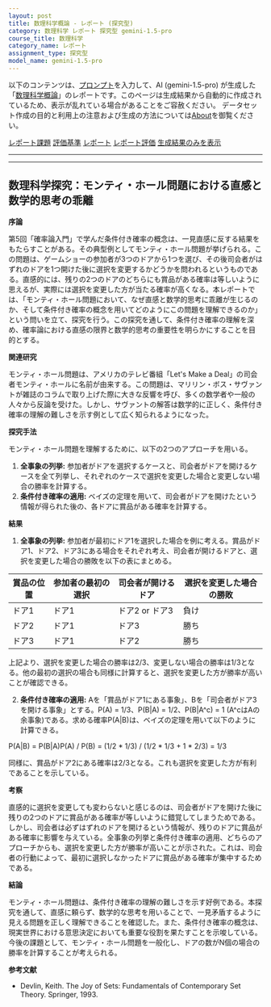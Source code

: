 ```yaml
---
layout: post
title: 数理科学概論 - レポート (探究型)
category: 数理科学 レポート 探究型 gemini-1.5-pro
course_title: 数理科学
category_name: レポート
assignment_type: 探究型
model_name: gemini-1.5-pro
---
```


以下のコンテンツは、[プロンプト](https://github.com/takedatoshiyuki/synthetic_assignments/tree/main/generated/数理科学/gemini-1.5-pro/prompt_レポート-探究型.md)を入力して、AI (gemini-1.5-pro) が生成した「[数理科学概論](/contents/数理科学/)」のレポートです。このページは生成結果から自動的に作成されているため、表示が乱れている場合があることをご容赦ください。
データセット作成の目的と利用上の注意および生成の方法については[About](/About)を御覧ください。

[レポート課題](../レポート課題-探究型)
[評価基準](../評価基準-探究型)
[レポート](../レポート-探究型)
[レポート評価](../レポート評価-探究型)
[生成結果のみを表示](https://github.com/takedatoshiyuki/synthetic_assignments/tree/main/generated/数理科学/gemini-1.5-pro/レポート-探究型.md)
  

***
***
  
## 数理科学探究：モンティ・ホール問題における直感と数学的思考の乖離

**序論**

第5回「確率論入門」で学んだ条件付き確率の概念は、一見直感に反する結果をもたらすことがある。その典型例としてモンティ・ホール問題が挙げられる。この問題は、ゲームショーの参加者が3つのドアから1つを選び、その後司会者がはずれのドアを1つ開けた後に選択を変更するかどうかを問われるというものである。直感的には、残りの2つのドアのどちらにも賞品がある確率は等しいように思えるが、実際には選択を変更した方が当たる確率が高くなる。本レポートでは、「モンティ・ホール問題において、なぜ直感と数学的思考に乖離が生じるのか、そして条件付き確率の概念を用いてどのようにこの問題を理解できるのか」という問いを立て、探究を行う。この探究を通して、条件付き確率の理解を深め、確率論における直感の限界と数学的思考の重要性を明らかにすることを目的とする。

**関連研究**

モンティ・ホール問題は、アメリカのテレビ番組「Let's Make a Deal」の司会者モンティ・ホールに名前が由来する。この問題は、マリリン・ボス・サヴァントが雑誌のコラムで取り上げた際に大きな反響を呼び、多くの数学者や一般の人々から反論を受けた。しかし、サヴァントの解答は数学的に正しく、条件付き確率の理解の難しさを示す例として広く知られるようになった。

**探究手法**

モンティ・ホール問題を理解するために、以下の2つのアプローチを用いる。

1. **全事象の列挙:**  参加者がドアを選択するケースと、司会者がドアを開けるケースを全て列挙し、それぞれのケースで選択を変更した場合と変更しない場合の勝率を計算する。
2. **条件付き確率の適用:**  ベイズの定理を用いて、司会者がドアを開けたという情報が得られた後の、各ドアに賞品がある確率を計算する。

**結果**

1. **全事象の列挙:**  参加者が最初にドア1を選択した場合を例に考える。賞品がドア1、ドア2、ドア3にある場合をそれぞれ考え、司会者が開けるドアと、選択を変更した場合の勝敗を以下の表にまとめる。

| 賞品の位置 | 参加者の最初の選択 | 司会者が開けるドア | 選択を変更した場合の勝敗 |
|---|---|---|---|
| ドア1 | ドア1 | ドア2 or ドア3 | 負け |
| ドア2 | ドア1 | ドア3 | 勝ち |
| ドア3 | ドア1 | ドア2 | 勝ち |

上記より、選択を変更した場合の勝率は2/3、変更しない場合の勝率は1/3となる。他の最初の選択の場合も同様に計算すると、選択を変更した方が勝率が高いことが確認できる。

2. **条件付き確率の適用:**  Aを「賞品がドア1にある事象」、Bを「司会者がドア3を開ける事象」とする。P(A) = 1/3、P(B|A) = 1/2、P(B|A^c) = 1 (A^cはAの余事象)である。求める確率P(A|B)は、ベイズの定理を用いて以下のように計算できる。

P(A|B) = P(B|A)P(A) / P(B) = (1/2 * 1/3) / (1/2 * 1/3 + 1 * 2/3) = 1/3

同様に、賞品がドア2にある確率は2/3となる。これも選択を変更した方が有利であることを示している。

**考察**

直感的に選択を変更しても変わらないと感じるのは、司会者がドアを開けた後に残りの2つのドアに賞品がある確率が等しいように錯覚してしまうためである。しかし、司会者は必ずはずれのドアを開けるという情報が、残りのドアに賞品がある確率に影響を与えている。全事象の列挙と条件付き確率の適用、どちらのアプローチからも、選択を変更した方が勝率が高いことが示された。これは、司会者の行動によって、最初に選択しなかったドアに賞品がある確率が集中するためである。

**結論**

モンティ・ホール問題は、条件付き確率の理解の難しさを示す好例である。本探究を通して、直感に頼らず、数学的な思考を用いることで、一見矛盾するように見える問題を正しく理解できることを確認した。また、条件付き確率の概念は、現実世界における意思決定においても重要な役割を果たすことを示唆している。今後の課題として、モンティ・ホール問題を一般化し、ドアの数がN個の場合の勝率を計算することが考えられる。

**参考文献**

* Devlin, Keith. The Joy of Sets: Fundamentals of Contemporary Set Theory. Springer, 1993.
